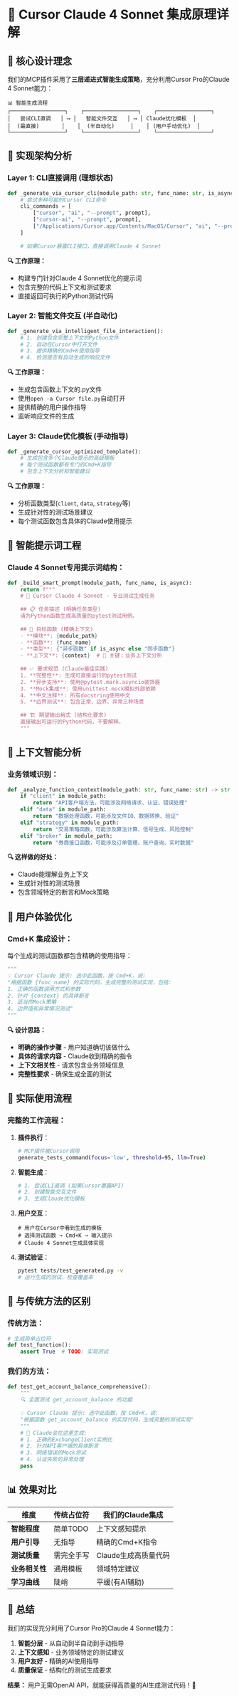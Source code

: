 # 🧠 Cursor Claude 4 Sonnet 集成原理详解

## 🎯 **核心设计理念**

我们的MCP插件采用了**三层递进式智能生成策略**，充分利用Cursor Pro的Claude 4 Sonnet能力：

```
📊 智能生成流程
┌─────────────────┐    ┌─────────────────┐    ┌─────────────────┐
│   尝试CLI直调   │ ⟶ │   智能文件交互   │ ⟶ │ Claude优化模板  │
│  (最直接)       │    │  (半自动化)     │    │ (用户手动优化)  │
└─────────────────┘    └─────────────────┘    └─────────────────┘
```

## 🔧 **实现架构分析**

### **Layer 1: CLI直接调用 (理想状态)**
```python
def _generate_via_cursor_cli(module_path: str, func_name: str, is_async: bool) -> str:
    # 尝试多种可能的Cursor CLI命令
    cli_commands = [
        ["cursor", "ai", "--prompt", prompt],
        ["cursor-ai", "--prompt", prompt], 
        ["/Applications/Cursor.app/Contents/MacOS/Cursor", "ai", "--prompt", prompt],
    ]
    
    # 如果Cursor暴露CLI接口，直接调用Claude 4 Sonnet
```

**🔍 工作原理：**
- 构建专门针对Claude 4 Sonnet优化的提示词
- 包含完整的代码上下文和测试要求
- 直接返回可执行的Python测试代码

### **Layer 2: 智能文件交互 (半自动化)**
```python
def _generate_via_intelligent_file_interaction():
    # 1. 创建包含完整上下文的Python文件
    # 2. 自动在Cursor中打开文件
    # 3. 提供精确的Cmd+K使用指导
    # 4. 检测是否有自动生成的响应文件
```

**🔍 工作原理：**
- 生成包含函数上下文的.py文件
- 使用`open -a Cursor file.py`自动打开
- 提供精确的用户操作指导
- 监听响应文件的生成

### **Layer 3: Claude优化模板 (手动指导)**
```python
def _generate_cursor_optimized_template():
    # 生成包含多个Claude提示的高级模板
    # 每个测试函数都有专门的Cmd+K指导
    # 包含上下文分析和智能建议
```

**🔍 工作原理：**
- 分析函数类型(`client`, `data`, `strategy`等)
- 生成针对性的测试场景建议
- 每个测试函数包含具体的Claude使用提示

## 🎨 **智能提示词工程**

### **Claude 4 Sonnet专用提示词结构：**
```python
def _build_smart_prompt(module_path, func_name, is_async):
    return f"""
    # 🤖 Cursor Claude 4 Sonnet - 专业测试生成任务
    
    ## 📋 任务描述 (明确任务类型)
    请为Python函数生成高质量的pytest测试用例。
    
    ## 🎯 目标函数 (精确上下文)
    - **模块**: {module_path}
    - **函数**: {func_name} 
    - **类型**: {"异步函数" if is_async else "同步函数"}
    - **上下文**: {context}  # 🔑 关键：业务上下文分析
    
    ## ✅ 要求规范 (Claude最佳实践)
    1. **完整性**: 生成可直接运行的pytest测试
    2. **异步支持**: 使用@pytest.mark.asyncio装饰器
    3. **Mock集成**: 使用unittest.mock模拟外部依赖
    4. **中文注释**: 所有docstring使用中文
    5. **边界测试**: 包含正常、边界、异常三种场景
    
    ## 🏗️ 期望输出格式 (结构化要求)
    直接输出可运行的Python代码，不要解释。
    """
```

## 🧩 **上下文智能分析**

### **业务领域识别：**
```python
def _analyze_function_context(module_path: str, func_name: str) -> str:
    if "client" in module_path:
        return "API客户端方法，可能涉及网络请求、认证、错误处理"
    elif "data" in module_path:
        return "数据处理函数，可能涉及文件IO、数据转换、验证"
    elif "strategy" in module_path:
        return "交易策略函数，可能涉及算法计算、信号生成、风险控制"
    elif "broker" in module_path:
        return "券商接口函数，可能涉及订单管理、账户查询、实时数据"
```

**🔍 这样做的好处：**
- Claude能理解业务上下文
- 生成针对性的测试场景
- 包含领域特定的断言和Mock策略

## 🎯 **用户体验优化**

### **Cmd+K 集成设计：**
每个生成的测试函数都包含精确的使用指导：

```python
"""
💡 Cursor Claude 提示: 选中此函数，按 Cmd+K，说:
"根据函数 {func_name} 的实际代码，生成完整的测试实现，包括:
1. 正确的函数调用方式和参数
2. 针对 {context} 的具体断言  
3. 适当的Mock策略
4. 边界值和异常情况测试"
"""
```

**🔍 设计思路：**
- **明确的操作步骤** - 用户知道确切该做什么
- **具体的请求内容** - Claude收到精确的指令
- **上下文相关性** - 请求包含业务领域信息
- **完整性要求** - 确保生成全面的测试

## 🚀 **实际使用流程**

### **完整的工作流程：**

1. **插件执行**：
   ```bash
   # MCP插件被Cursor调用
   generate_tests_command(focus='low', threshold=95, llm=True)
   ```

2. **智能生成**：
   ```python
   # 1. 尝试CLI直调 (如果Cursor暴露API)
   # 2. 创建智能交互文件
   # 3. 生成Claude优化模板
   ```

3. **用户交互**：
   ```
   # 用户在Cursor中看到生成的模板
   # 选择测试函数 → Cmd+K → 输入提示
   # Claude 4 Sonnet生成具体实现
   ```

4. **测试验证**：
   ```bash
   pytest tests/test_generated.py -v
   # 运行生成的测试，检查覆盖率
   ```

## 🎪 **与传统方法的区别**

### **传统方法：**
```python
# 生成简单占位符
def test_function():
    assert True  # TODO: 实现测试
```

### **我们的方法：**
```python
def test_get_account_balance_comprehensive():
    """
    🔍 全面测试 get_account_balance 的功能
    
    💡 Cursor Claude 提示: 选中此函数，按 Cmd+K，说:
    "根据函数 get_account_balance 的实际代码，生成完整的测试实现"
    """
    # 🎯 Claude会在这里生成:
    # 1. 正确的ExchangeClient实例化
    # 2. 针对API客户端的具体断言
    # 3. 网络错误的Mock测试
    # 4. 认证失败的异常处理
    pass
```

## 📊 **效果对比**

| 维度 | 传统占位符 | 我们的Claude集成 |
|------|------------|------------------|
| **智能程度** | 简单TODO | 上下文感知提示 |
| **用户引导** | 无指导 | 精确的Cmd+K指令 |
| **测试质量** | 需完全手写 | Claude生成高质量代码 |
| **业务相关性** | 通用模板 | 领域特定建议 |
| **学习曲线** | 陡峭 | 平缓(有AI辅助) |

## 🎉 **总结**

我们的实现充分利用了Cursor Pro的Claude 4 Sonnet能力：

1. **智能分层** - 从自动到半自动到手动指导
2. **上下文感知** - 业务领域特定的测试建议  
3. **用户友好** - 精确的AI使用指导
4. **质量保证** - 结构化的测试生成要求

**结果：** 用户无需OpenAI API，就能获得高质量的AI生成测试代码！🚀 